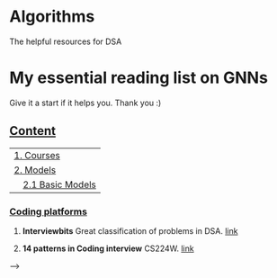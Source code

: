 # Algorithms
The helpful resources for DSA
# My essential reading list on GNNs
Give it a start if it helps you. Thank you :)
## [Content](#content)

<table>
<tr><td colspan="2"><a href="#Online coding platform">1. Courses</a></td></tr>

<tr><td colspan="2"><a href="#models">2. Models</a></td></tr>
<tr>
    <td>&emsp;<a href="#popularresources">2.1 Basic Models</a></td>
</tr>

<!-- <tr><td colspan="2"><a href="#applications">3. Applications</a></td></tr> 
    <td>&emsp;<a href="#transportation">3.13 Intelligent Transport Network</a></td>
</tr> -->

</table>

### [Coding platforms](#courses)
1. **Interviewbits** Great classification of problems in DSA. [link](https://www.interviewbit.com/)

1. **14 patterns in Coding interview** CS224W. [link](https://hackernoon.com/14-patterns-to-ace-any-coding-interview-question-c5bb3357f6ed)


<!-- ### [Airticles](#popularresources)
<!-- 1. **Convolutional Neural Networks on Graphs with Fast Localized Spectral Filtering.** NIPS 2016. [paper](http://papers.nips.cc/paper/6081-convolutional-neural-networks-on-graphs-with-fast-localized-spectral-filtering.pdf) --> -->



